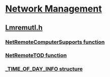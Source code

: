 # [Network Management](../_netmgmt/index.md)
## [Lmremutl.h](index.md)
### [NetRemoteComputerSupports function](../lmremutl/nf-lmremutl-netremotecomputersupports.md)
### [NetRemoteTOD function](../lmremutl/nf-lmremutl-netremotetod.md)
### [_TIME_OF_DAY_INFO structure](../lmremutl/ns-lmremutl-_time_of_day_info.md)
